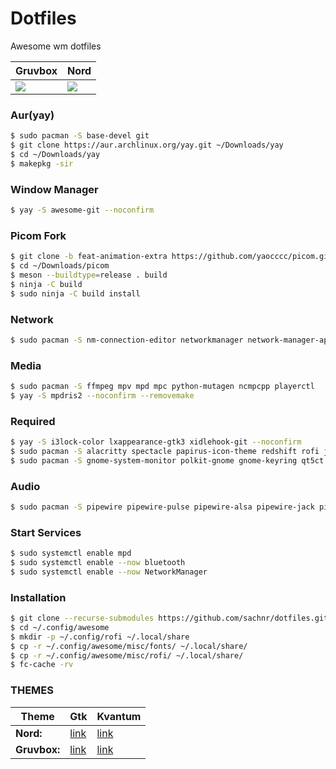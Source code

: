 # Dotfiles
Awesome wm dotfiles

|Gruvbox|Nord|
|------|------|
|![](https://i.imgur.com/CjwqHwr.png)|![](https://i.imgur.com/KgH0D21.png)|

### **Aur(yay)**
```bash
$ sudo pacman -S base-devel git
$ git clone https://aur.archlinux.org/yay.git ~/Downloads/yay
$ cd ~/Downloads/yay
$ makepkg -sir
```
### **Window Manager**
```bash
$ yay -S awesome-git --noconfirm
```
### **Picom Fork**
```bash
$ git clone -b feat-animation-extra https://github.com/yaocccc/picom.git ~/Downloads/picom
$ cd ~/Downloads/picom
$ meson --buildtype=release . build
$ ninja -C build
$ sudo ninja -C build install
```
### **Network**
```bash
$ sudo pacman -S nm-connection-editor networkmanager network-manager-applet bluez-utils bluez blueman
```
### **Media**
```bash
$ sudo pacman -S ffmpeg mpv mpd mpc python-mutagen ncmpcpp playerctl
$ yay -S mpdris2 --noconfirm --removemake
```
### **Required**
```bash
$ yay -S i3lock-color lxappearance-gtk3 xidlehook-git --noconfirm
$ sudo pacman -S alacritty spectacle papirus-icon-theme redshift rofi jq
$ sudo pacman -S gnome-system-monitor polkit-gnome gnome-keyring qt5ct kvantum
```
### **Audio**
```bash
$ sudo pacman -S pipewire pipewire-pulse pipewire-alsa pipewire-jack pipewire-zeroconf
```
### **Start Services**
```bash
$ sudo systemctl enable mpd
$ sudo systemctl enable --now bluetooth
$ sudo systemctl enable --now NetworkManager
```
### **Installation**
```bash
$ git clone --recurse-submodules https://github.com/sachnr/dotfiles.git ~/.config/awesome
$ cd ~/.config/awesome
$ mkdir -p ~/.config/rofi ~/.local/share
$ cp -r ~/.config/awesome/misc/fonts/ ~/.local/share/
$ cp -r ~/.config/awesome/misc/rofi/ ~/.local/share/
$ fc-cache -rv
```
### **THEMES**
|Theme|Gtk|Kvantum|
|------|------|------|
|**Nord:**|[link](https://www.gnome-look.org/p/1267246)|[link](https://www.gnome-look.org/p/1326272)|
|**Gruvbox:**|[link](https://www.gnome-look.org/p/1681313/)|[link](https://store.kde.org/p/1866041)|





